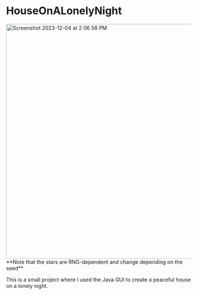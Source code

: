 # HouseOnALonelyNight


<img width="638" alt="Screenshot 2023-12-04 at 2 06 58 PM" src="https://github.com/ItsIzakB/HouseInALonelyNight/assets/109478175/bf597465-77a5-43c6-8c29-a80ec039e121">
**Note that the stars are RNG-dependent and change depending on the seed**




This is a small project where I used the Java GUI to create a peaceful house on a lonely night.


